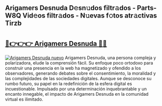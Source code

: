 ## Arigamers Desnuda D𝚎sn𝚞dos filtr𝚊dos - Parts-W8Q Vid𝚎os filtr𝚊dos - N𝚞evas f𝚘tos atr𝚊ctivas Tirzb

# <h2><a href="http://mb8w71.tromn.icu/?c=Arigamers+Desnuda">🔗👉👉👉 Arigamers Desnuda 🔗🔗</a></h2>

[![Arigamers Desnuda nuevo](https://i.imgur.com/pEAQMta.gif)](http://mb8w71.tromn.icu/?c=Arigamers+Desnuda)
Arigamers Desnuda, una persona compleja y polarizadora, elude la comprensión fácil. Su enfoque poco ortodoxo para construir una presencia en la web ha magnetizado y ofendido a los observadores, generando debates sobre el consentimiento, la moralidad y las complejidades de las sociedades digitales. Aunque se desconoce su rumbo futuro, su papel en la redefinición de la esfera digital es incuestionable. Impulsado por una determinación inquebrantable y un encanto innegable, el impacto de Arigamers Desnuda en la comunidad virtual es ilimitado.
